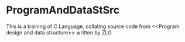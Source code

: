 # ProgramAndDataStSrc
This is a training of C Language,  collating source code from  &lt;&lt;Program design and data structure>> written by ZLG
